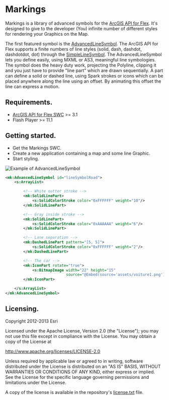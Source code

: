 Markings
========

Markings is a library of advanced symbols for the [ArcGIS API for Flex](https://developers.arcgis.com/en/flex/). It's designed to give to the developer (You) infinite number of different styles for rendering your Graphics on the Map.

The first featured symbol is the [AdvancedLineSymbol](http://ycabon.github.io/markings/asdoc/io/github/ycabon/markings/AdvancedLineSymbol.html). The ArcGIS API for Flex supports a finite numbers of line styles (solid, dash, dashdot, dashdotdot, dot) through the [SimpleLineSymbol](https://developers.arcgis.com/en/flex/api-reference/com/esri/ags/symbols/SimpleLineSymbol.html). The AdvancedLineSymbol lets you define easily, using MXML or AS3, meaningful line symbologies.
The symbol does the heavy duty work, projecting the Polyline, clipping it and you just have to provide "line part" which are drawn sequentially. A part can define a solid or dashed line, using Spark strokes or icons which can be placed anywhere along the line using an offset. By animating this offset the line can express a motion.  

## Requirements.
* [ArcGIS API for Flex SWC](http://links.esri.com/flex-api/latest-download) >= 3.1
* Flash Player >= 11.1

## Getting started.
* Get the Markings SWC.
* Create a new application containing a map and some line Graphic.
* Start styling.

![Example of AdvancedLineSymbol](https://raw.github.com/ycabon/markings/gh-pages/images/lineRoadSymbol.png "Example of AdvancedLineSymbol")

```XML
<mk:AdvancedLineSymbol id="lineSymbolRoad">
    <s:ArrayList>

        <!-- White outter stroke -->
        <mk:SolidLinePart>
            <s:SolidColorStroke color="0xFFFFFF" weight="10"/>
        </mk:SolidLinePart>

        <!-- Gray inside stroke -->
        <mk:SolidLinePart>
            <s:SolidColorStroke color="0xAAAAAA" weight="6"/>
        </mk:SolidLinePart>

        <!-- Lane separation -->
        <mk:DashedLinePart pattern="[5, 5]">
            <s:SolidColorStroke color="0xFFFFFF" weight="2"/>
        </mk:DashedLinePart>

        <!-- The car -->
        <mk:IconPart rotate="true">
            <s:BitmapImage width="22" height="15"
                           source="@Embed(source='assets/voiture1.png')"/>
        </mk:IconPart>

    </s:ArrayList>
</mk:AdvancedLineSymbol>
```

## Licensing.

Copyright 2012-2013 Esri

Licensed under the Apache License, Version 2.0 (the "License");
you may not use this file except in compliance with the License.
You may obtain a copy of the License at

   http://www.apache.org/licenses/LICENSE-2.0

Unless required by applicable law or agreed to in writing, software
distributed under the License is distributed on an "AS IS" BASIS,
WITHOUT WARRANTIES OR CONDITIONS OF ANY KIND, either express or implied.
See the License for the specific language governing permissions and
limitations under the License.

A copy of the license is available in the repository's [license.txt](https://raw.github.com/ycabon/markings/develop/license.txt) file.
